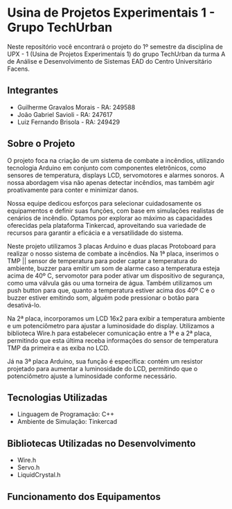 # Usina de Projetos Experimentais 1 - Grupo TechUrban
Neste repositório você encontrará o projeto do 1º semestre da disciplina de UPX - 1 (Usina de Projetos Experimentais 1) do grupo TechUrban da turma A de Análise e Desenvolvimento de Sistemas EAD do Centro Universitário Facens.

## Integrantes
* Guilherme Gravalos Morais - RA: 249588
* João Gabriel Savioli - RA: 247617
* Luiz Fernando Brisola - RA: 249429

## Sobre o Projeto

O projeto foca na criação de um sistema de combate a incêndios, utilizando tecnologia Arduino em conjunto com componentes eletrônicos, como sensores de temperatura, displays LCD, servomotores e alarmes sonoros. A nossa abordagem visa não apenas detectar incêndios, mas também agir proativamente para conter e minimizar danos.

Nossa equipe dedicou esforços para selecionar cuidadosamente os equipamentos e definir suas funções, com base em simulações realistas de cenários de incêndio. Optamos por explorar ao máximo as capacidades oferecidas pela plataforma Tinkercad, aproveitando sua variedade de recursos para garantir a eficácia e a versatilidade do sistema.

Neste projeto utilizamos 3 placas Arduino e duas placas Protoboard para realizar o nosso sistema de combate a incêndios. Na 1ª placa, inserimos o TMP || sensor de temperatura para poder captar a temperatura do ambiente, buzzer para emitir um som de alarme caso a temperatura esteja acima de 40º C, servomotor para poder ativar um dispositivo de segurança, como uma válvula gás ou uma torneira de água. Também utilizamos um push button para que, quanto a temperatura estiver acima dos 40º C e o buzzer estiver emitindo som, alguém pode pressionar o botão para desativá-lo.

Na 2ª placa, incorporamos um LCD 16x2 para exibir a temperatura ambiente e um potenciômetro para ajustar a luminosidade do display. Utilizamos a biblioteca Wire.h para estabelecer comunicação entre a 1ª e a 2ª placa, permitindo que esta última receba informações do sensor de temperatura TMP da primeira e as exiba no LCD.

Já na 3ª placa Arduino, sua função é específica: contém um resistor projetado para aumentar a luminosidade do LCD, permitindo que o potenciômetro ajuste a luminosidade conforme necessário.

## Tecnologias Utilizadas

* Linguagem de Programação: C++
* Ambiente de Simulação: Tinkercad

## Bibliotecas Utilizadas no Desenvolvimento
* Wire.h
* Servo.h
* LiquidCrystal.h

## Funcionamento dos Equipamentos 



